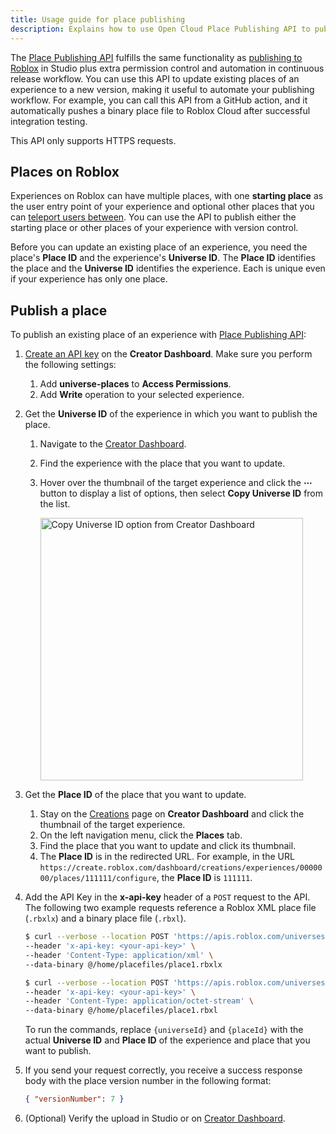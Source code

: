 ```yaml
---
title: Usage guide for place publishing
description: Explains how to use Open Cloud Place Publishing API to publish places programmatically with version control.
---
```


The [Place Publishing API](../../reference/cloud/universes-api/v1.json) fulfills the same functionality as [publishing to Roblox](../../production/publishing/publish-experiences-and-places.md) in Studio plus extra permission control and automation in continuous release workflow. You can use this API to update existing places of an experience to a new version, making it useful to automate your publishing workflow. For example, you can call this API from a GitHub action, and it automatically pushes a binary place file to Roblox Cloud after successful integration testing.

<Alert severity ='info'>
This API only supports HTTPS requests.
</Alert>

## Places on Roblox

Experiences on Roblox can have multiple places, with one **starting place** as the user entry point of your experience and optional other places that you can [teleport users between](../../projects/teleport.md). You can use the API to publish either the starting place or other places of your experience with version control.

Before you can update an existing place of an experience, you need the place's **Place ID** and the experience's **Universe ID**. The **Place ID** identifies the place and the **Universe ID** identifies the experience. Each is unique even if your experience has only one place.

## Publish a place

To publish an existing place of an experience with [Place Publishing API](../../reference/cloud/universes-api/v1.json):

1. [Create an API key](./api-keys.md#create-an-API-key) on the **Creator Dashboard**. Make sure you perform the following settings:

   1. Add **universe-places** to **Access Permissions**.
   1. Add **Write** operation to your selected experience.

1. Get the **Universe ID** of the experience in which you want to publish the place.

   1. Navigate to the [Creator Dashboard](https://create.roblox.com/dashboard/creations).
   1. Find the experience with the place that you want to update.
   1. Hover over the thumbnail of the target experience and click the **&ctdot;** button to display a list of options, then select **Copy Universe ID** from the list.

      <img src="../../assets/creator-dashboard/Experience-Context-Menu-Copy-Universe-ID.png" width="420" alt="Copy Universe ID option from Creator Dashboard" />

1. Get the **Place ID** of the place that you want to update.

   1. Stay on the [Creations](https://create.roblox.com/dashboard/creations) page on **Creator Dashboard** and click the thumbnail of the target experience.
   1. On the left navigation menu, click the **Places** tab.
   1. Find the place that you want to update and click its thumbnail.
   1. The **Place ID** is in the redirected URL. For example, in the URL `https://create.roblox.com/dashboard/creations/experiences/0000000/places/111111/configure`, the **Place ID** is `111111`.

1. Add the API Key in the **x-api-key** header of a `POST` request to the API. The following two example requests reference a Roblox XML place file (`.rbxlx`) and a binary place file (`.rbxl`).

   ```bash title='XML Place File Request'
   $ curl --verbose --location POST 'https://apis.roblox.com/universes/v1/{universeId}/places/{placeId}/versions?versionType=Published' \
   --header 'x-api-key: <your-api-key>' \
   --header 'Content-Type: application/xml' \
   --data-binary @/home/placefiles/place1.rbxlx
   ```

   ```bash title='Binary Place File Request'
   $ curl --verbose --location POST 'https://apis.roblox.com/universes/v1/{universeId}/places/{placeId}/versions?versionType=Published' \
   --header 'x-api-key: <your-api-key>' \
   --header 'Content-Type: application/octet-stream' \
   --data-binary @/home/placefiles/place1.rbxl
   ```

   To run the commands, replace `{universeId}` and `{placeId}` with the actual **Universe ID** and **Place ID** of the experience and place that you want to publish.

1. If you send your request correctly, you receive a success response body with the place version number in the following format:

   ```json title='Example Response Body'
   { "versionNumber": 7 }
   ```

1. (Optional) Verify the upload in Studio or on [Creator Dashboard](https://create.roblox.com/dashboard/creations).
